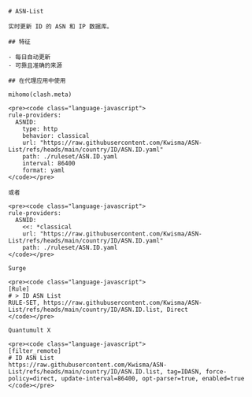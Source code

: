 
    # ASN-List
    
    实时更新 ID 的 ASN 和 IP 数据库。
    
    ## 特征
    
    - 每日自动更新
    - 可靠且准确的来源
    
    ## 在代理应用中使用
    
    mihomo(clash.meta)
   
    <pre><code class="language-javascript">
    rule-providers:
      ASNID:
        type: http
        behavior: classical
        url: "https://raw.githubusercontent.com/Kwisma/ASN-List/refs/heads/main/country/ID/ASN.ID.yaml"
        path: ./ruleset/ASN.ID.yaml
        interval: 86400
        format: yaml
    </code></pre>

    或者

    <pre><code class="language-javascript">
    rule-providers:
      ASNID:
        <<: *classical
        url: "https://raw.githubusercontent.com/Kwisma/ASN-List/refs/heads/main/country/ID/ASN.ID.yaml"
        path: ./ruleset/ASN.ID.yaml
    </code></pre>
    
    Surge
    
    <pre><code class="language-javascript">
    [Rule]
    # > ID ASN List
    RULE-SET, https://raw.githubusercontent.com/Kwisma/ASN-List/refs/heads/main/country/ID/ASN.ID.list, Direct
    </code></pre>
    
    Quantumult X
    
    <pre><code class="language-javascript">
    [filter_remote]
    # ID ASN List
    https://raw.githubusercontent.com/Kwisma/ASN-List/refs/heads/main/country/ID/ASN.ID.list, tag=IDASN, force-policy=direct, update-interval=86400, opt-parser=true, enabled=true
    </code></pre>
    
